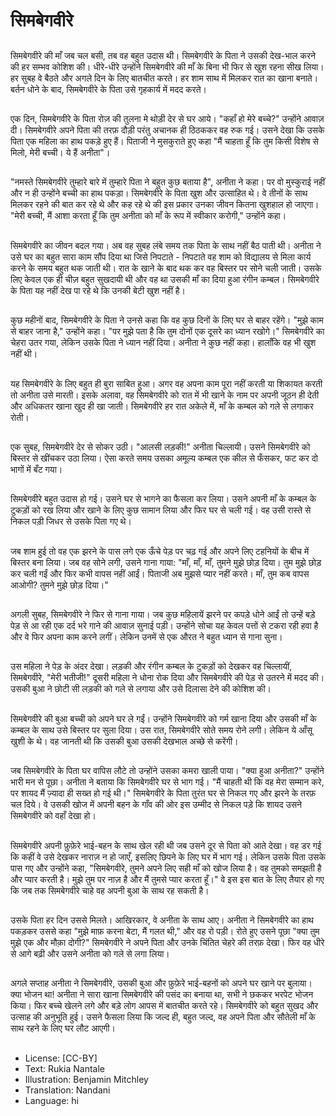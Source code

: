 # सिमबेगवीरे

##
सिमबेगवीरे की माँ जब चल बसी, तब वह बहुत उदास थी। सिमबेगवीरे के पिता ने उसकी देख-भाल करने की हर सम्भव कोशिश की। धीरे-धीरे उन्होंने सिमबेगवीरे की माँ के बिना भी फिर से खुश रहना सीख लिया। हर सुबह वे बैठते और अगले दिन के लिए बातचीत करते। हर शाम साथ में मिलकर रात का खाना बनाते। बर्तन धोने के बाद, सिमबेगवीरे के पिता उसे गृहकार्य में मदद करते।

##
एक दिन, सिमबेगवीरे के पिता रोज़ की तुलना मे थोड़ी देर से घर आये। "कहाँ हो मेरे बच्चे?" उन्होंने आवाज़ दी। सिमबेगवीरे अपने पिता की तरफ़ दौड़ी परंतु अचानक ही ठिठककर वह रुक गई। उसने देखा कि उसके पिता एक महिला का हाथ पकड़े हुए हैं। पिताजी ने मुसकुराते हुए कहा "मैं चाहता हूँ कि तुम किसी विशेष से मिलो, मेरी बच्ची। ये हैं अनीता"।

##
"नमस्ते सिमबेगवीरे तुम्हारे बारे में तुम्हारे पिता ने बहुत कुछ बताया है", अनीता ने कहा। पर वो मुस्कुराई नहीं और न ही उन्होंने बच्ची का हाथ पकड़ा। सिमबेगवीरे के पिता खुश और उत्साहित थे। वे तीनों के साथ मिलकर रहने की बात कर रहे थे और कह रहे थे की इस प्रकार उनका जीवन कितना खुशहाल हो जाएगा। "मेरी बच्ची, मैं आशा करता हूँ कि तुम अनीता को माँ के रूप में स्वीकार करोगी," उन्होंने कहा।

##
सिमबेगवीरे का जीवन बदल गया। अब वह सुबह लंबे समय तक पिता के साथ नहीं बैठ पाती थी। अनीता ने उसे घर का बहुत सारा काम सौंप दिया था जिसे निपटाते - निपटाते वह शाम को विद्यालय से मिला कार्य करने के समय बहुत थक जाती थी। रात के खाने के बाद थक कर वह बिस्तर पर सोने चली जाती। उसके लिए केवल एक ही चीज़ बहुत सुखदायी थी और वह था उसकी माँ का दिया हुआ रंगीन कम्बल। सिमबेगवीरे के पिता यह नहीं देख पा रहे थे कि उनकी बेटी खुश नहीं है।

##
कुछ महीनों बाद, सिमबेगवीरे के पिता ने उनसे कहा कि वह कुछ दिनों के लिए घर से बाहर रहेंगे। "मुझे काम से बाहर जाना है," उन्होंने कहा। "पर मुझे पता है कि तुम दोनों एक दूसरे का ध्यान रखोगे।" सिमबेगवीरे का चेहरा उतर गया, लेकिन उसके पिता ने ध्यान नहीं दिया। अनीता ने कुछ नहीं कहा। हालाँकि वह भी खुश नहीं थी।

##
यह सिमबेगवीरे के लिए बहुत ही बुरा साबित हुआ। अगर वह अपना काम पूरा नहीं करती या शिकायत करती तो अनीता उसे मारती। इसके अलावा, वह सिमबेगवीरे को रात में भी खाने के नाम पर अपनी जूठन ही देती और अधिकतर खाना खुद ही खा जाती। सिमबेगवीरे हर रात अकेले में, माँ के कम्बल को गले से लगाकर रोती।

##
एक सुबह, सिमबेगवीरे देर से सोकर उठी। "आलसी लड़की!" अनीता चिल्लायी। उसने सिमबेगवीरे को बिस्तर से खींचकर उठा लिया। ऐसा करते समय उसका अमूल्य कम्बल एक कील से फँसकर, फट कर दो भागों में बँट गया।

##
सिमबेगवीरे बहुत उदास हो गई। उसने घर से भागने का फैसला कर लिया। उसने अपनी माँ के कम्बल के टुकड़ों को रख लिया और खाने के लिए कुछ सामान लिया और फिर घर से चली गई। वह उसी रास्ते से निकल पड़ी जिधर से उसके पिता गए थे।

##
जब शाम हुई तो वह एक झरने के पास लगे एक ऊँचे पेड़ पर चढ़ गई और अपने लिए टहनियों के बीच में बिस्तर बना लिया। जब वह सोने लगी, उसने गाना गाया: "माँ, माँ, माँ, तुमने मुझे छोड़ दिया। तुम मुझे छोड़ कर चली गईं और फिर कभी वापस नहीं आईं। पिताजी अब मुझसे प्यार नहीं करते। माँ, तुम कब वापस आओगी? तुमने मुझे छोड़ दिया।"

##
अगली सुबह, सिमबेगवीरे ने फिर से गाना गाया। जब कुछ महिलायें झरने पर कपड़े धोने आईं तो उन्हें बड़े पेड़ से आ रही एक दर्द भरे गाने की आवाज़ सुनाई पड़ी। उन्होंने सोचा यह केवल पत्तों से टकरा रही हवा है और वे फिर अपना काम करने लगीं। लेकिन उनमें से एक औरत ने बहुत ध्यान से गाना सुना।

##
उस महिला ने पेड़ के अंदर देखा। लड़की और रंगीन कम्बल के टुकड़ों को देखकर वह चिल्लायीं, सिमबेगवीरे, "मेरी भतीजी!" दूसरी महिला ने धोना रोक दिया और सिमबेगवीरे की पेड़ से उतरने में मदद की। उसकी बुआ ने छोटी सी लड़की को गले से लगाया और उसे दिलासा देने की कोशिश की।

##
सिमबेगवीरे की बुआ बच्ची को अपने घर ले गईं। उन्होंने सिमबेगवीरे को गर्म खाना दिया और उसकी माँ के कम्बल के साथ उसे बिस्तर पर सुला दिया। उस रात, सिमबेगवीरे सोते समय रोने लगी। लेकिन ये आँसू खुशी के थे। वह जानती थी कि उसकी बुआ उसकी देखभाल अच्छे से करेंगी।

##
जब सिमबेगवीरे के पिता घर वापिस लौटे तो उन्होंने उसका कमरा खाली पाया। "क्या हुआ अनीता?" उन्होंने भारी मन से पूछा। अनीता ने बताया कि सिमबेगवीरे घर से भाग गई। "मैं चाहती थी कि वह मेरा सम्मान करे, पर शायद मैं ज़्यादा ही सख्त हो गई थी।" सिमबेगवीरे के पिता तुरंत घर से निकल गए और झरने के तरफ़ चल दिये। वे उसकी खोज में अपनी बहन के गाँव की ओर इस उम्मीद से निकल पड़े कि शायद उसने सिमबेगवीरे को वहाँ देखा हो।

##
सिमबेगवीरे अपनी फ़ुफ़ेरे भाई-बहन के साथ खेल रही थी जब उसने दूर से पिता को आते देखा। वह डर गई कि कहीं वे उसे देखकर नाराज़ न हो जाएँ, इसलिए छिपने के लिए घर में भाग गई। लेकिन उसके पिता उसके पास गए और उन्होंने कहा, "सिमबेगवीरे, तुमने अपने लिए सही माँ को खोज लिया है। वह तुमको समझती है और प्यार करती है। मुझे तुम पर नाज़ है और मैं तुमसे प्यार करता हूँ।" वे इस इस बात के लिए तैयार हो गए कि जब तक सिमबेगवीरे चाहे वह अपनी बुआ के साथ रह सकती है।

##
उसके पिता हर दिन उससे मिलते। आखिरकार, वे अनीता के साथ आए। अनीता ने सिमबेगवीरे का हाथ पकड़कर उससे कहा "मुझे माफ़ करना बेटा, मैं गलत थी," और वह रो पड़ी। रोते हुए उसने पूछा "क्या तुम मुझे एक और मौक़ा दोगी?" सिमबेगवीरे ने अपने पिता और उनके चिंतित चेहरे की तरफ़ देखा। फिर वह धीरे से आगे बढ़ी और उसने अनीता को गले से लगा लिया।

##
अगले सप्ताह अनीता ने सिमबेगवीरे, उसकी बुआ और फ़ुफ़ेरे भाई-बहनों को अपने घर खाने पर बुलाया। क्या भोजन था! अनीता ने सारा खाना सिमबेगवीरे की पसंद का बनाया था, सभी ने छककर भरपेट भोजन किया। फिर बच्चे खेलने लगे और बड़े लोग आपस में बातचीत करते रहे। सिमबेगवीरे को बहुत सुखद और उत्साह की अनुभूति हुई। उसने फैसला लिया कि जल्द ही, बहुत जल्द, वह अपने पिता और सौतेली माँ के साथ रहने के लिए घर लौट आएगी।

##
* License: [CC-BY]
* Text: Rukia Nantale
* Illustration: Benjamin Mitchley
* Translation: Nandani
* Language: hi
